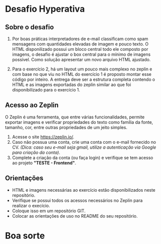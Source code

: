 Desafio Hyperativa
==================

## Sobre o desafio

1. Por boas práticas interpretadores de e-mail classificam como spam mensagens com quantidades elevadas de imagem e pouco texto. O HTML disponilizado possui um bloco central todo ele composto por imagens, o desafio é ajustar o box central para o mínimo de imagens possível. Como solução apresentar um novo arquivo HTML ajustado.

2. Para o exercício 2, há um layout um pouco mais complexo no zeplin e com base no que viu no HTML do exercício 1 é proposto montar esse código por inteiro.
A entrega deve ser a estrutura completa contendo o HTML e as imagens exportadas do zeplin similar ao que foi disponibilizado para o exercício 1.

## Acesso ao Zeplin

O Zeplin é uma ferramenta, que entre várias funcionalidades, permite exportar imagens e verificar propriedades do texto como família da fonte, tamanho, cor, entre outras propriedades de um jeito simples.

1. Acesse o site https://zeplin.io/.
2. Caso não possua uma conta, crie uma conta com o e-mail fornecido no CV. _(Dica: caso seu e-mail seja gmail, utilize a autenticação via Google para criação da conta)_.
3. Complete a criação da conta (ou faça login) e verifique se tem acesso ao projeto **"TESTE - Frontend"**.

## Orientações

* HTML e imagens necessárias ao exercício estão disponibilizados neste repositório.
* Verifique se possui todos os acessos necessários no Zeplin para realizar o execício. 
* Coloque isso em um repositório GIT.
* Colocar as orientações de uso no README do seu repositório.

# Boa sorte 
